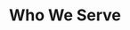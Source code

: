---
title: "Who We Serve"
draft: false
# meta description
description : "this is meta description"

layout: "who-we-serve"

##################### call to action text ########################################
cta:
  enable : true
  title : "We believe in true partnership. Boonze aligns its interest with its clients to create a mutually beneficial partnership"

who_we_serve_items:
# who we serve item loop
- title : "SMBs"
  icon : "ti-world" # here we use themefy icon pack : https://themify.me/themify-icons
  content : "For 15+ years we have provided digital marketing services to small and medium businesses. Boonze's expertise in search engine marketing, social media ads, display, video, and marketplace optimization is unparalleled in the industry. Proven optimization techniques have enabled us to efficiently manage 10,000+ campaigns across diverse industries. No matter the size of your ad budget, we can help. We manage client spends ranging from $300 to $30,000 a month and treat each client with the care and expertise they require. All advertisers, large or small, get the same great attention from our team."

# who we serve item loop
- title : "Marketing Agencies"
  icon : "ti-vector" # here we use themefy icon pack : https://themify.me/themify-icons
  content : "Boonze has experience managing a large volume of marketing campaigns on behalf of top marketing agencies. Our experienced team members lerage our streamlined process to launch better campaigns, faster. We enable agencies to focus on sales and scale while we execute the details. Let’s talk about how our campaign optimization ability can help your, and your clients’ businesses grow."
  
# who we serve item loop
- title : "Publishers"
  icon : "ti-palette" # here we use themefy icon pack : https://themify.me/themify-icons
  content : "We enable leading publishers to evolve by offering digital marketing campaigns side-by-side with their traditional advertising options. Boonze provides end-to-end services to publishers - from sales training, designing digital marketing packages, campaign strategy, campaign launch, optimization, and white-labeled reporting. Take advantage of Boonze’s expertise across marketing platforms. Let’s grow together. Contact us to get started. "
  
# who we serve item loop
- title : "Online Directories"
  icon : "ti-layout" # here we use themefy icon pack : https://themify.me/themify-icons
  content : "Are you planning on taking your online directory to the next level? Apart from the revenue from directory listings, can your directory benefit from offering digital marketing solutions to your clients? Boonze will enable you to sell Google ads, social ads and more to your clients to generate additional revenue. Our experienced account strategists will work with you to analyze your directory and co-develop a customized, profit-enhancing SEM program that fits your unique requirements."
  
# who we serve item loop
- title : "PPC Technology Platform"
  icon : "ti-layers" # here we use themefy icon pack : https://themify.me/themify-icons
  content : "Ads management platforms enable scale, automation, advanced reporting and a host of other features. However, when the human element or lots of manual heavy lifting is required, we rise to the occasion. Boonze has experienced operating on most of the common PPC management platforms as well as several developed for internal use by our clients.
  
  
  We apply our 15+ years of experience working within platforms to expertly complete tasks including keyword generation, campaign optimization, advanced reporting, and more. Additionally, due to being power-users of the platforms, many of our clients look to us for suggestions on platform features and enhancements.
  
  
  When you choose Boonze to work on your platform, you’ll enjoy dedicated team members working on your account, significant unbilled training time, and a process-oriented company that sets, and meets, SLAs"
  
# who we serve item loop
- title : "Marketing Consultation"
  icon : "ti-flag" # here we use themefy icon pack : https://themify.me/themify-icons
  content : "As an outsourced digital marketing agency we are grateful to have worked on a range of projects for all sorts of clients, industries, and advertisers. This has given us a wealth of knowledge and experience on how to make digital marketing initiatives productive, profitable, and scalable.
  
  
  We are eager to share this knowledge with you to help your business grow. Our experience includes campaign management, both for single high-spend advertisers and micro campaigns for thousands of SMBs. When efficiency matters, we can help develop scripts that both automate and improve campaign performance. We often work on a one-to-many model (our clients sell digital marketing to their customers), which gives us a particularly savvy eye when creating unique strategies for aggregators, directories, and global agencies.
  
  
  On the reporting side, we make data actionable. We enable our clients to more effectively act on their data via deep experience in advanced MS Excel functions, SQL queries, Data Studio, and Google Sheets.
  
  
  Let’s connect and talk about how to position your next project for success."

---